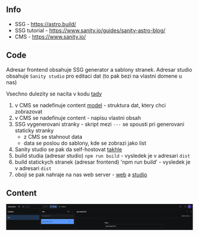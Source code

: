 ## Info

* SSG - https://astro.build/  
* SSG tutorial - https://www.sanity.io/guides/sanity-astro-blog/
* CMS - https://www.sanity.io/

## Code

Adresar frontend obsahuje SSG generator a sablony stranek. Adresar studio obsahuje `Sanity studio` pro editaci dat (to pak bezi na vlastni domene u nas)

Vsechno dulezity se nacita v kodu [tady](frontend/src/pages/index.astro)
1. v CMS se nadefinuje content [model](studio/schemas/pet.js) - struktura dat, ktery chci zobrazovat
2. v CMS se nadefinuje content - napisu vlastni obsah
3. SSG vygenerovani stranky - skript mezi `---` se spousti pri generovani staticky stranky
    * z CMS se stahnout data
    * data se poslou do sablony, kde se zobrazi jako list
4. Sanity studio se pak da self-hostovat [takhle](https://www.sanity.io/docs/deployment#ed3cd78ea4eb)
5. build studia (adresar studio) `npm run build` - vysledek je v adresari `dist`
6. build statickych stranek (adresar frontend) 'npm run build' - vysledek je v adresari `dist`
7. oboji se pak nahraje na nas web server - [web](http://test-sanity.rigu.cz/) a [studio](https://test-sanity.rigu.cz/studio)

## Content

![Alt text](images/content.png)
